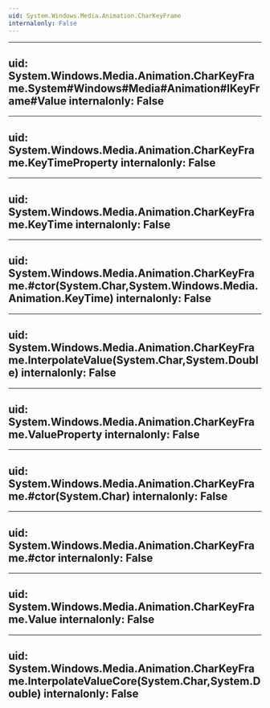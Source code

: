 ```yaml
---
uid: System.Windows.Media.Animation.CharKeyFrame
internalonly: False
---
```


---
uid: System.Windows.Media.Animation.CharKeyFrame.System#Windows#Media#Animation#IKeyFrame#Value
internalonly: False
---

---
uid: System.Windows.Media.Animation.CharKeyFrame.KeyTimeProperty
internalonly: False
---

---
uid: System.Windows.Media.Animation.CharKeyFrame.KeyTime
internalonly: False
---

---
uid: System.Windows.Media.Animation.CharKeyFrame.#ctor(System.Char,System.Windows.Media.Animation.KeyTime)
internalonly: False
---

---
uid: System.Windows.Media.Animation.CharKeyFrame.InterpolateValue(System.Char,System.Double)
internalonly: False
---

---
uid: System.Windows.Media.Animation.CharKeyFrame.ValueProperty
internalonly: False
---

---
uid: System.Windows.Media.Animation.CharKeyFrame.#ctor(System.Char)
internalonly: False
---

---
uid: System.Windows.Media.Animation.CharKeyFrame.#ctor
internalonly: False
---

---
uid: System.Windows.Media.Animation.CharKeyFrame.Value
internalonly: False
---

---
uid: System.Windows.Media.Animation.CharKeyFrame.InterpolateValueCore(System.Char,System.Double)
internalonly: False
---

